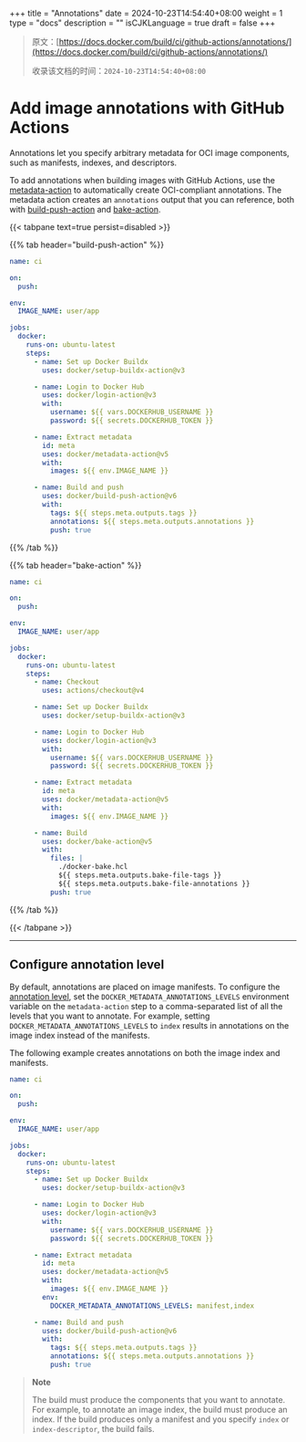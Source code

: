 +++
title = "Annotations"
date = 2024-10-23T14:54:40+08:00
weight = 1
type = "docs"
description = ""
isCJKLanguage = true
draft = false
+++

> 原文：[https://docs.docker.com/build/ci/github-actions/annotations/](https://docs.docker.com/build/ci/github-actions/annotations/)
>
> 收录该文档的时间：`2024-10-23T14:54:40+08:00`

# Add image annotations with GitHub Actions

Annotations let you specify arbitrary metadata for OCI image components, such as manifests, indexes, and descriptors.

To add annotations when building images with GitHub Actions, use the [metadata-action](https://github.com/docker/metadata-action#overwrite-labels-and-annotations) to automatically create OCI-compliant annotations. The metadata action creates an `annotations` output that you can reference, both with [build-push-action](https://github.com/docker/build-push-action/) and [bake-action](https://github.com/docker/bake-action/).



{{< tabpane text=true persist=disabled >}}

{{% tab header="build-push-action" %}}

```yaml
name: ci

on:
  push:

env:
  IMAGE_NAME: user/app

jobs:
  docker:
    runs-on: ubuntu-latest
    steps:
      - name: Set up Docker Buildx
        uses: docker/setup-buildx-action@v3

      - name: Login to Docker Hub
        uses: docker/login-action@v3
        with:
          username: ${{ vars.DOCKERHUB_USERNAME }}
          password: ${{ secrets.DOCKERHUB_TOKEN }}

      - name: Extract metadata
        id: meta
        uses: docker/metadata-action@v5
        with:
          images: ${{ env.IMAGE_NAME }}

      - name: Build and push
        uses: docker/build-push-action@v6
        with:
          tags: ${{ steps.meta.outputs.tags }}
          annotations: ${{ steps.meta.outputs.annotations }}
          push: true
```

{{% /tab  %}}

{{% tab header="bake-action" %}}

```yaml
name: ci

on:
  push:

env:
  IMAGE_NAME: user/app

jobs:
  docker:
    runs-on: ubuntu-latest
    steps:
      - name: Checkout
        uses: actions/checkout@v4

      - name: Set up Docker Buildx
        uses: docker/setup-buildx-action@v3

      - name: Login to Docker Hub
        uses: docker/login-action@v3
        with:
          username: ${{ vars.DOCKERHUB_USERNAME }}
          password: ${{ secrets.DOCKERHUB_TOKEN }}

      - name: Extract metadata
        id: meta
        uses: docker/metadata-action@v5
        with:
          images: ${{ env.IMAGE_NAME }}

      - name: Build
        uses: docker/bake-action@v5
        with:
          files: |
            ./docker-bake.hcl
            ${{ steps.meta.outputs.bake-file-tags }}
            ${{ steps.meta.outputs.bake-file-annotations }}
          push: true
```

{{% /tab  %}}

{{< /tabpane >}}

 

------

## Configure annotation level

By default, annotations are placed on image manifests. To configure the [annotation level](https://docs.docker.com/build/metadata/annotations/#specify-annotation-level), set the `DOCKER_METADATA_ANNOTATIONS_LEVELS` environment variable on the `metadata-action` step to a comma-separated list of all the levels that you want to annotate. For example, setting `DOCKER_METADATA_ANNOTATIONS_LEVELS` to `index` results in annotations on the image index instead of the manifests.

The following example creates annotations on both the image index and manifests.



```yaml
name: ci

on:
  push:

env:
  IMAGE_NAME: user/app

jobs:
  docker:
    runs-on: ubuntu-latest
    steps:
      - name: Set up Docker Buildx
        uses: docker/setup-buildx-action@v3

      - name: Login to Docker Hub
        uses: docker/login-action@v3
        with:
          username: ${{ vars.DOCKERHUB_USERNAME }}
          password: ${{ secrets.DOCKERHUB_TOKEN }}

      - name: Extract metadata
        id: meta
        uses: docker/metadata-action@v5
        with:
          images: ${{ env.IMAGE_NAME }}
        env:
          DOCKER_METADATA_ANNOTATIONS_LEVELS: manifest,index

      - name: Build and push
        uses: docker/build-push-action@v6
        with:
          tags: ${{ steps.meta.outputs.tags }}
          annotations: ${{ steps.meta.outputs.annotations }}
          push: true
```

> **Note**
>
> 
>
> The build must produce the components that you want to annotate. For example, to annotate an image index, the build must produce an index. If the build produces only a manifest and you specify `index` or `index-descriptor`, the build fails.
